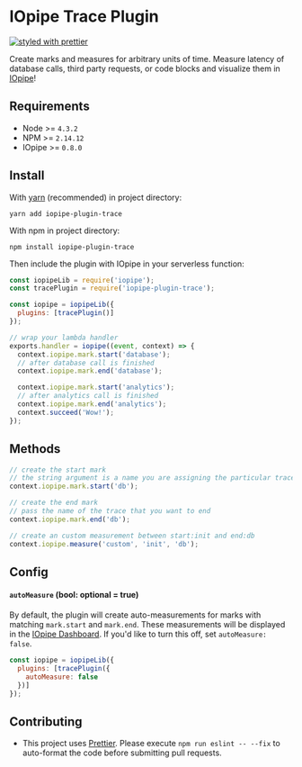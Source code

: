 # IOpipe Trace Plugin

[![styled with prettier](https://img.shields.io/badge/styled_with-prettier-ff69b4.svg)](https://github.com/prettier/prettier)

Create marks and measures for arbitrary units of time. Measure latency of database calls, third party requests, or code blocks and visualize them in [IOpipe](https://iopipe.com)!

## Requirements
- Node >= `4.3.2`
- NPM >= `2.14.12`
- IOpipe >= `0.8.0`

## Install

With [yarn](https://yarnpkg.com) (recommended) in project directory:

`yarn add iopipe-plugin-trace`

With npm in project directory:

`npm install iopipe-plugin-trace`

Then include the plugin with IOpipe in your serverless function:

```js
const iopipeLib = require('iopipe');
const tracePlugin = require('iopipe-plugin-trace');

const iopipe = iopipeLib({
  plugins: [tracePlugin()]
});

// wrap your lambda handler
exports.handler = iopipe((event, context) => {
  context.iopipe.mark.start('database');
  // after database call is finished
  context.iopipe.mark.end('database');

  context.iopipe.mark.start('analytics');
  // after analytics call is finished
  context.iopipe.mark.end('analytics');
  context.succeed('Wow!');
});
```

## Methods

```js
// create the start mark
// the string argument is a name you are assigning the particular trace
context.iopipe.mark.start('db');

// create the end mark
// pass the name of the trace that you want to end
context.iopipe.mark.end('db');

// create an custom measurement between start:init and end:db
context.iopipe.measure('custom', 'init', 'db');
```

## Config

#### `autoMeasure` (bool: optional = true)

By default, the plugin will create auto-measurements for marks with matching `mark.start` and `mark.end`. These measurements will be displayed in the [IOpipe Dashboard](https://dashboard.iopipe.com). If you'd like to turn this off, set `autoMeasure: false`.

```js
const iopipe = iopipeLib({
  plugins: [tracePlugin({
    autoMeasure: false
  })]
});
```

## Contributing
- This project uses [Prettier](https://github.com/prettier/prettier). Please execute `npm run eslint -- --fix` to auto-format the code before submitting pull requests.
